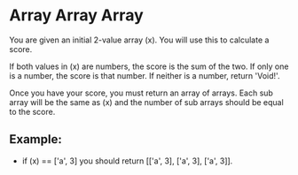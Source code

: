 <h1>Array Array Array</h1>

<p>You are given an initial 2-value array (x). You will use this to calculate a score.
   
   If both values in (x) are numbers, the score is the sum of the two. If only one is a number, the score is that number. If neither is a number, return 'Void!'.
   
   Once you have your score, you must return an array of arrays. Each sub array will be the same as (x) and the number of sub arrays should be equal to the score.</p>

<h2>Example:</h2>

<ul>
<li>if (x) == ['a', 3] you should return [['a', 3], ['a', 3], ['a', 3]].</li>
</ul>

